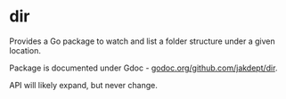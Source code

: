 # dir
Provides a Go package to watch and list a folder structure under a given location.

Package is documented under Gdoc - [godoc.org/github.com/jakdept/dir](godoc.org/github.com/jakdept/dir).

API will likely expand, but never change.
